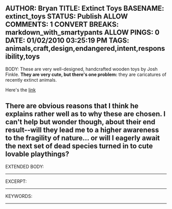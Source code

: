 AUTHOR: Bryan
TITLE: Extinct Toys
BASENAME: extinct_toys
STATUS: Publish
ALLOW COMMENTS: 1
CONVERT BREAKS: markdown_with_smartypants
ALLOW PINGS: 0
DATE: 01/02/2010 03:25:19 PM
TAGS: animals,craft,design,endangered,intent,responsibility,toys
-----
BODY:
These are very well-designed, handcrafted wooden toys by Josh Finkle. **They are very cute, but there's one problem:** they are caricatures of recently extinct animals.  

Here's the [link](http://jfinkle.com/extincttoys.php)

There are obvious reasons that I think he explains rather well as to why these are chosen. I can't help but wonder though, about their end result--will they lead me to a higher awareness to the fragility of nature... or will I eagerly await the next set of dead species turned in to cute lovable playthings?
-----
EXTENDED BODY:

-----
EXCERPT:

-----
KEYWORDS:

-----


